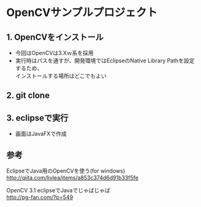 # OpenCVサンプルプロジェクト
## 1. OpenCVをインストール  
* 今回はOpenCVは3.Xｗ系を採用  
* 実行時はパスを通すが、開発環境ではEclipseのNative Library Pathを設定するため、  
  インストールする場所はどこでもよい

## 2. git clone

## 3. eclipseで実行
* 画面はJavaFXで作成

## 参考
EclipseでJava用のOpenCVを使う(for windows)  
<http://qiita.com/livlea/items/a853c374d6d91b33f5fe>

OpenCV 3.1 eclipseでJavaでじゃばじゃば  
<http://pg-fan.com/?p=549>

